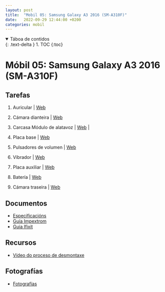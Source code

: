 ```yaml
---
layout: post
title:  "Mobil 05: Samsung Galaxy A3 2016 (SM-A310F)"
date:   2022-09-29 12:44:00 +0200
categories: mobil
---
```


<details open markdown="block">
  <summary>
    Táboa de contidos
  </summary>
  {: .text-delta }
1. TOC
{:toc}
</details>


# Móbil 05: Samsung Galaxy A3 2016 (SM-A310F)

## Tarefas

1. Auricular | [Web](https://www.nadiemellamagallina.com/es/manuales/smartphones-1/samsung-4/samsung-galaxy-a3-2016-493/auricular-3508)

2. Cámara dianteira | [Web](https://www.nadiemellamagallina.com/es/manuales/smartphones-1/samsung-4/samsung-galaxy-a3-2016-493/c-mara-delantera-3511)

3.  Carcasa Módulo de alatavoz  | [Web](https://www.nadiemellamagallina.com/es/manuales/smartphones-1/samsung-4/samsung-galaxy-a3-2016-493/carcasa-con-m-dulo-de-altavoz-3522) | 

4. Placa base | [Web](https://www.nadiemellamagallina.com/es/manuales/smartphones-1/samsung-4/samsung-galaxy-a3-2016-493/placa-base-3516)


5.  Pulsadores de volumen  | [Web](https://www.nadiemellamagallina.com/es/manuales/smartphones-1/samsung-4/samsung-galaxy-a3-2016-493/pulsadores-de-volumen-3518)  

6. Vibrador | [Web](https://www.nadiemellamagallina.com/es/manuales/smartphones-1/samsung-4/samsung-galaxy-a3-2016-493/vibrador-3523)


7. Placa auxiliar | [Web](https://www.nadiemellamagallina.com/es/manuales/smartphones-1/samsung-4/samsung-galaxy-a3-2016-493/placa-auxiliar-3515)


8. Batería | [Web](https://www.nadiemellamagallina.com/es/manuales/smartphones-1/samsung-4/samsung-galaxy-a3-2016-493/bater-a-3510)

9. Cámara traseira | [Web](https://www.nadiemellamagallina.com/es/manuales/smartphones-1/samsung-4/samsung-galaxy-a3-2016-493/c-mara-trasera-3512)



## Documentos
* [Especificacións](https://www.movilcelular.es/especificaciones/samsung/galaxy-a3-2017/sm-a320fl/)
* [Guía Impextrom](https://www.nadiemellamagallina.com/es/manuales/smartphones-1/samsung-4/samsung-galaxy-a3-2016-493/)
* [Guia Ifixit](https://es.ifixit.com/Device/Samsung_Galaxy_A3_2016)

## Recursos
 - [Vídeo do proceso de desmontaxe]( https://www.youtube.com/watch?v=fAKM-YgE8Zs&ab_channel=MovilOne)


## Fotografías

 * [Fotografías]({{site.baseurl}}/taller/mobiles/05/fotos/fotos.pdf)